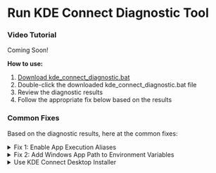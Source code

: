 # Run KDE Connect Diagnostic Tool

### Video Tutorial

Coming Soon!

**How to use:**

1. [Download kde\_connect\_diagnostic.bat](https://raw.githubusercontent.com/Sven-Bo/quicktext_kde-connect-cli-diagnostic-tool/main/kde_connect_diagnostic.bat)
2. Double-click the downloaded kde\_connect\_diagnostic.bat file
3. Review the diagnostic results
4. Follow the appropriate fix below based on the results

### Common Fixes

Based on the diagnostic results, here at the common fixes:

<details>

<summary>Fix 1: Enable App Execution Aliases</summary>

Windows Store apps use execution aliases that need to be enabled.

1. Open **Settings**
2. Navigate to **Apps** → **Advanced app settings** → **App execution aliases**
3. Scroll down and find **KDE Connect**
4. Ensure the toggle is **ON** (enabled)

<figure><img src="../.gitbook/assets/image (19).png" alt=""><figcaption></figcaption></figure>

</details>

<details>

<summary>Fix 2: Add Windows App Path to Environment Variables</summary>

### Video Tutorial

Coming Soon!

***

### Step-By-Step Instructions

1. Press **Win + R**, type `sysdm.cpl`, and press **Enter**\
   &#x20;![](<../.gitbook/assets/image (20).png>)
2. Click the **Advanced** tab
3. Click the **Environment Variables** button
4. Under **User variables for \<username>**, find and select **Path**
5. Click **Edit**
6.  Check if the following path already exists:\


    ```
    %USERPROFILE%\AppData\Local\Microsoft\WindowsApps
    ```
7. If it doesn't exist, click **New** and add the path\
   ![](<../.gitbook/assets/image (21).png>)
8. Click **OK** on all dialogs to save changes

{% hint style="warning" %}
**After all steps: Restart your compute**r and run the diagnostic tool again
{% endhint %}

</details>

<details>

<summary>Use KDE Connect Desktop Installer</summary>

### Video Tutorial

Coming Soon!

***

### Step-By-Step Instructions

#### **Uninstall the Windows Store Version**

1. Click the **Start** button or press the **Windows key**
2. Type **KDE Connect** in the search bar
3. Right-click on **KDE Connect** in the search results
4. Select **Uninstall**
5. Confirm the uninstallation

#### **Install the Desktop Version**

1. Go to [kdeconnect.kde.org/download.html](https://kdeconnect.kde.org/download.html)
2. Download the Windows installer
3. Run the installer and follow the installation steps

#### **Add KDE Connect to Environment Variables**

After installing the desktop version, you need to add it to your PATH:

1. Press **Win + R**, type `sysdm.cpl`, and press **Enter**
2. Click the **Advanced** tab
3. Click the **Environment Variables** button
4. Under **User variables for \<username>**, find and select **Path**
5. Click **Edit**
6. Click **New**
7.  Add the path:\


    ```
    C:\Program Files\KDE Connect\bin
    ```
8. Click **OK** on all dialogs to save changes\
   ![](<../.gitbook/assets/image (22).png>)

{% hint style="warning" %}
**After all steps: Restart your compute**r and run the diagnostic tool again
{% endhint %}

</details>

